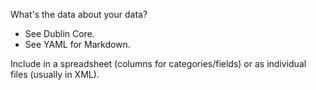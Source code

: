 What's the data about your data?
* See Dublin Core.
* See YAML for Markdown.

Include in a spreadsheet (columns for categories/fields) or as individual files (usually in XML).
